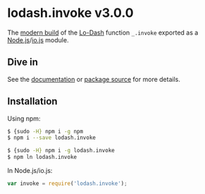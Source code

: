 # lodash.invoke v3.0.0

The [modern build](https://github.com/lodash/lodash/wiki/Build-Differences) of the [Lo-Dash](https://lodash.com/) function `_.invoke` exported as a [Node.js](http://nodejs.org/)/[io.js](https://iojs.org/) module.

## Dive in

See the [documentation](https://lodash.com/docs#invoke) or [package source](https://github.com/lodash/lodash/blob/3.0.0-npm-packages/lodash.invoke/index.js) for more details.

## Installation

Using npm:

```bash
$ {sudo -H} npm i -g npm
$ npm i --save lodash.invoke

$ {sudo -H} npm i -g lodash.invoke
$ npm ln lodash.invoke
```

In Node.js/io.js:

```js
var invoke = require('lodash.invoke');
```
